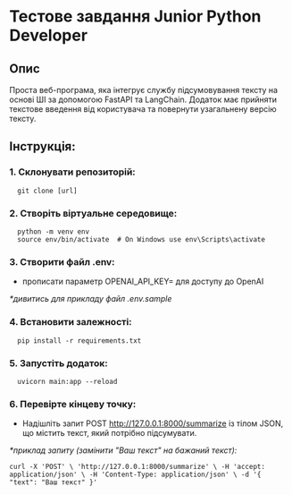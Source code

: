 # **Тестове завдання Junior Python Developer**
## **Опис**
Проста веб-програма, яка інтегрує службу підсумовування тексту на основі ШІ за допомогою
FastAPI та LangChain. Додаток має прийняти текстове введення від користувача та повернути узагальнену 
версію тексту.
## **Інструкція:**
### 1. Склонувати репозиторій:
      git clone [url]
### 2. Створіть віртуальне середовище:
      python -m venv env
      source env/bin/activate  # On Windows use env\Scripts\activate
### 3. Створити файл .env:
* прописати параметр OPENAI_API_KEY= для доступу до OpenAI

_*дивитись для прикладу файл .env.sample_
### 4. Встановити залежності:
      pip install -r requirements.txt
### 5. Запустіть додаток:
      uvicorn main:app --reload
### 6. Перевірте кінцеву точку:
* Надішліть запит POST http://127.0.0.1:8000/summarize із тілом JSON, що містить текст, який потрібно підсумувати.

_*приклад запиту (замінити "Ваш текст" на бажаний текст):_

`curl -X 'POST' \
  'http://127.0.0.1:8000/summarize' \
  -H 'accept: application/json' \
  -H 'Content-Type: application/json' \
  -d '{
  "text": "Ваш текст"
}'`